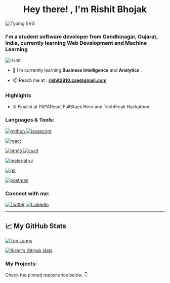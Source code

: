 <h1 align="center">
  Hey there!
  , I'm Rishit Bhojak
</h1>

![Typing SVG](https://readme-typing-svg.herokuapp.com?font=Poppins-Bold&size=30&color=00a3ff&center=true&vCenter=true&width=900&height=110&lines=CS+Student;Frontend+Web+Developer;Currently+Learning+ML+and+DS)

<h3>I'm a student software developer from Gandhinagar, Gujarat, India, currently learning Web Development and Machine Learning </h3>

<p align="left"> <img src="https://komarev.com/ghpvc/?username=rishitbhojak&label=Profile%20views&color=0e75b6&style=flat" alt="rishit" /> </p>

- 🌱 I’m currently learning <b>Business Intelligence</b> and <b>Analytics</b> .

- 📫 Reach me at : **rishit2810.cse@gmail.com**

### Highlights

- 🌐 Finalist at PAPAReact FullStack Hero and TechFreak Hackathon


<h3 align="left">Languages & Tools:</h3>

<p align="left">
<a href="https://www.python.org" target="_blank"> <img src="https://img.shields.io/badge/Python-14354C?style=for-the-badge&logo=python&logoColor=white" alt="python" /> </a>
<a href="https://developer.mozilla.org/en-US/docs/Web/JavaScript" target="_blank"> 
<img src="https://img.shields.io/badge/JavaScript-F7DF1E?style=for-the-badge&logo=javascript&logoColor=black" alt="javascript" /> </a> 

<a href="https://reactjs.org/" target="_blank"> <img src="https://img.shields.io/badge/React-20232A?style=for-the-badge&logo=react&logoColor=61DAFB" alt="react" /> </a>

<a href="https://www.w3.org/html/" target="_blank"> <img src="https://img.shields.io/badge/HTML5-E34F26?style=for-the-badge&logo=html5&logoColor=white" alt="html5" /> </a>
<a href="https://www.w3schools.com/css/" target="_blank"> <img src="https://img.shields.io/badge/CSS3-1572B6?style=for-the-badge&logo=css3&logoColor=white" alt="css3" /> </a>

<a href="https://material-ui.org/" target="_blank"> <img src="https://img.shields.io/badge/Material--UI-0081CB?style=for-the-badge&logo=material-ui&logoColor=white" alt="material-ui" /></a>


<a href="https://git-scm.com/" target="_blank"> <img src="https://img.shields.io/badge/Git-F05032?style=for-the-badge&logo=git&logoColor=white" alt="git" /> </a>

<a href="https://code.visualstudio.com" target="_blank"> <img src="https://img.shields.io/badge/VS_Code-0078D4?style=for-the-badge&logo=visual%20studio%20code&logoColor=white" alt="postman" /> </a>


</p>

<h3>Connect with me:</h3>
 <a href="https://twitter.com/BhojakRishit" target="_blank"><img alt="Twitter" src="https://img.shields.io/badge/twitter-%231DA1F2.svg?&style=for-the-badge&logo=twitter&logoColor=white" /></a> <a href="https://www.linkedin.com/in/rishitbhojak" target="_blank"><img alt="LinkedIn" src="https://img.shields.io/badge/linkedin-%230077B5.svg?&style=for-the-badge&logo=linkedin&logoColor=white" /></a> 
</p>

---

## &#x1f4c8; My GitHub Stats

[![Top Langs](https://github-readme-stats.vercel.app/api/top-langs/?username=rishitbhojak&theme=radical&hide=css,html,scss)](https://github.com/anuraghazra/github-readme-stats)

[![Rishit's GitHub stats](https://github-readme-stats.vercel.app/api?username=rishitbhojak&theme=radical)](https://github.com/anuraghazra/github-readme-stats)


<h3>My Projects:</h3>
<p>
Check the pinned repositories below. 👇
</p>
